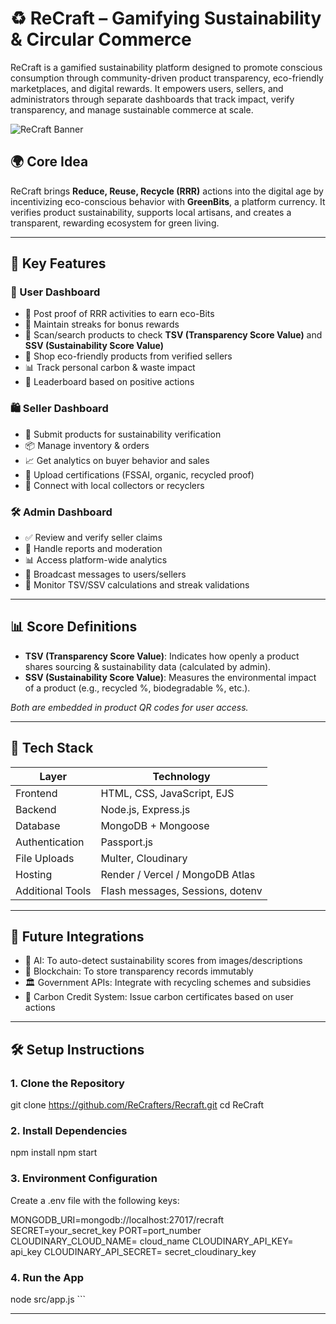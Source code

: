 # ♻️ ReCraft – Gamifying Sustainability & Circular Commerce

ReCraft is a gamified sustainability platform designed to promote conscious consumption through community-driven product transparency, eco-friendly marketplaces, and digital rewards. It empowers users, sellers, and administrators through separate dashboards that track impact, verify transparency, and manage sustainable commerce at scale.

![ReCraft Banner](./src/public/images/recraft-banner.png)

## 🌍 Core Idea
ReCraft brings **Reduce, Reuse, Recycle (RRR)** actions into the digital age by incentivizing eco-conscious behavior with **GreenBits**, a platform currency. It verifies product sustainability, supports local artisans, and creates a transparent, rewarding ecosystem for green living.

---

## 🚀 Key Features

### 👤 User Dashboard
- 📱 Post proof of RRR activities to earn eco-Bits
- 🏅 Maintain streaks for bonus rewards
- 🧾 Scan/search products to check **TSV (Transparency Score Value)** and **SSV (Sustainability Score Value)**
- 🛒 Shop eco-friendly products from verified sellers
- 📊 Track personal carbon & waste impact
- 🥇 Leaderboard based on positive actions

### 🛍️ Seller Dashboard
- 🧾 Submit products for sustainability verification
- 📦 Manage inventory & orders
- 📈 Get analytics on buyer behavior and sales
- 🪪 Upload certifications (FSSAI, organic, recycled proof)
- 🔗 Connect with local collectors or recyclers

### 🛠️ Admin Dashboard
- ✅ Review and verify seller claims
- 🚩 Handle reports and moderation
- 📊 Access platform-wide analytics
- 📢 Broadcast messages to users/sellers
- 📝 Monitor TSV/SSV calculations and streak validations

---

## 📊 Score Definitions

- **TSV (Transparency Score Value)**: Indicates how openly a product shares sourcing & sustainability data (calculated by admin).
- **SSV (Sustainability Score Value)**: Measures the environmental impact of a product (e.g., recycled %, biodegradable %, etc.).

*Both are embedded in product QR codes for user access.*

---

## 🧠 Tech Stack

| Layer             | Technology                        |
|------------------|-----------------------------------|
| Frontend         | HTML, CSS, JavaScript, EJS        |
| Backend          | Node.js, Express.js               |
| Database         | MongoDB + Mongoose                |
| Authentication   | Passport.js                       |
| File Uploads     | Multer, Cloudinary                |
| Hosting          | Render / Vercel / MongoDB Atlas   |
| Additional Tools | Flash messages, Sessions, dotenv  |

---

## 🧪 Future Integrations

- 🤖 AI: To auto-detect sustainability scores from images/descriptions
- 🔗 Blockchain: To store transparency records immutably
- 🏛️ Government APIs: Integrate with recycling schemes and subsidies
- 🧾 Carbon Credit System: Issue carbon certificates based on user actions

---


## 🛠️ Setup Instructions

### 1. Clone the Repository
git clone https://github.com/ReCrafters/Recraft.git
cd ReCraft

### 2. Install Dependencies

npm install
npm start

### 3. Environment Configuration

Create a .env file with the following keys:


MONGODB_URI=mongodb://localhost:27017/recraft
SECRET=your_secret_key
PORT=port_number
CLOUDINARY_CLOUD_NAME= cloud_name
CLOUDINARY_API_KEY= api_key 
CLOUDINARY_API_SECRET= secret_cloudinary_key

### 4. Run the App

node src/app.js
\`\`\`

-------------------------------------------------------------------------------------------------------------------------------------------------------------------------------------------------------------------

